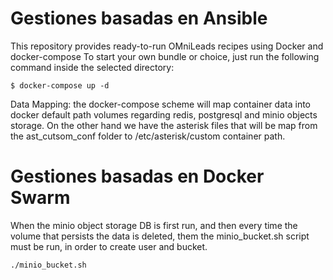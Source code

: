 # Gestiones basadas en Ansible

This repository provides ready-to-run OMniLeads recipes using Docker and docker-compose
To start your own bundle or choice, just run the following command inside the selected directory:

```
$ docker-compose up -d
```

Data Mapping: the docker-compose scheme will map container data into docker default path volumes regarding redis, postgresql and minio objects storage.
On the other hand we have the asterisk files that will be map from the ast_cutsom_conf folder to /etc/asterisk/custom container path.

# Gestiones basadas en Docker Swarm

When the minio object storage DB is first run, and then every time the volume that persists the data is deleted, them the minio_bucket.sh script must be run,
in order to create user and bucket.

```
./minio_bucket.sh
```
